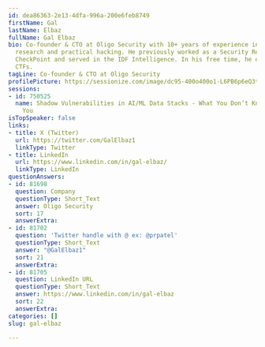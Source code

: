 ```yaml
---
id: dea86363-2e13-4dfa-996a-200e6feb8749
firstName: Gal
lastName: Elbaz
fullName: Gal Elbaz
bio: Co-founder & CTO at Oligo Security with 10+ years of experience in vulnerability
  research and practical hacking. He previously worked as a Security Researcher at
  CheckPoint and served in the IDF Intelligence. In his free time, he enjoys playing
  CTFs.
tagLine: Co-founder & CTO at Oligo Security
profilePicture: https://sessionize.com/image/dc95-400o400o1-L6PB6p6eQ3tVPxrNTVkeUA.png
sessions:
- id: 750525
  name: Shadow Vulnerabilities in AI/ML Data Stacks - What You Don’t Know CAN Hurt
    You
isTopSpeaker: false
links:
- title: X (Twitter)
  url: https://twitter.com/GalElbaz1
  linkType: Twitter
- title: LinkedIn
  url: https://www.linkedin.com/in/gal-elbaz/
  linkType: LinkedIn
questionAnswers:
- id: 81698
  question: Company
  questionType: Short_Text
  answer: Oligo Security
  sort: 17
  answerExtra:
- id: 81702
  question: 'Twitter handle with @ ex: @prpatel'
  questionType: Short_Text
  answer: "@GalElbaz1"
  sort: 21
  answerExtra:
- id: 81705
  question: LinkedIn URL
  questionType: Short_Text
  answer: https://www.linkedin.com/in/gal-elbaz
  sort: 22
  answerExtra:
categories: []
slug: gal-elbaz

---
```

